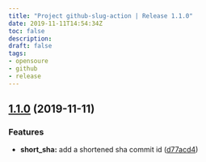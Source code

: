 ```yaml
---
title: "Project github-slug-action | Release 1.1.0"
date: 2019-11-11T14:54:34Z
toc: false
description: 
draft: false
tags:
- opensoure
- github
- release
---
```

## [1.1.0](http://github.com/rlespinasse/github-slug-action/compare/1.0.2...1.1.0) (2019-11-11)


### Features

* **short_sha:** add a shortened sha commit id ([d77acd4](http://github.com/rlespinasse/github-slug-action/commit/d77acd4f478b6971e0f7b2c9d1d4e721032bc5ab))



